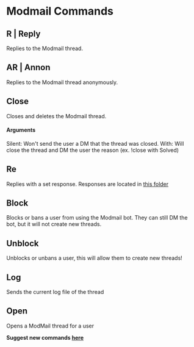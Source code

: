 # Modmail Commands

## R | Reply

Replies to the Modmail thread.

## AR | Annon

Replies to the Modmail thread anonymously.

## Close

Closes and deletes the Modmail thread.

#### Arguments

Silent: Won't send the user a DM that the thread was closed.
With: Will close the thread and DM the user the reason (ex. !close with Solved)

## Re

Replies with a set response. Responses are located in [this folder](https://github.com/asdbee/ModMail/tree/master/replies)

## Block

Blocks or bans a user from using the Modmail bot. They can still DM the bot, but it will not create new threads.

## Unblock

Unblocks or unbans a user, this will allow them to create new threads!

## Log

Sends the current log file of the thread

## Open

Opens a ModMail thread for a user

**Suggest new commands [here](https://github.com/asdbee/ModMail/issues)**
